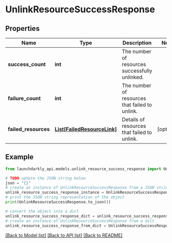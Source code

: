 # UnlinkResourceSuccessResponse


## Properties

Name | Type | Description | Notes
------------ | ------------- | ------------- | -------------
**success_count** | **int** | The number of resources successfully unlinked. | 
**failure_count** | **int** | The number of resources that failed to unlink. | 
**failed_resources** | [**List[FailedResourceLink]**](FailedResourceLink.md) | Details of resources that failed to unlink. | [optional] 

## Example

```python
from launchdarkly_api.models.unlink_resource_success_response import UnlinkResourceSuccessResponse

# TODO update the JSON string below
json = "{}"
# create an instance of UnlinkResourceSuccessResponse from a JSON string
unlink_resource_success_response_instance = UnlinkResourceSuccessResponse.from_json(json)
# print the JSON string representation of the object
print(UnlinkResourceSuccessResponse.to_json())

# convert the object into a dict
unlink_resource_success_response_dict = unlink_resource_success_response_instance.to_dict()
# create an instance of UnlinkResourceSuccessResponse from a dict
unlink_resource_success_response_from_dict = UnlinkResourceSuccessResponse.from_dict(unlink_resource_success_response_dict)
```
[[Back to Model list]](../README.md#documentation-for-models) [[Back to API list]](../README.md#documentation-for-api-endpoints) [[Back to README]](../README.md)


